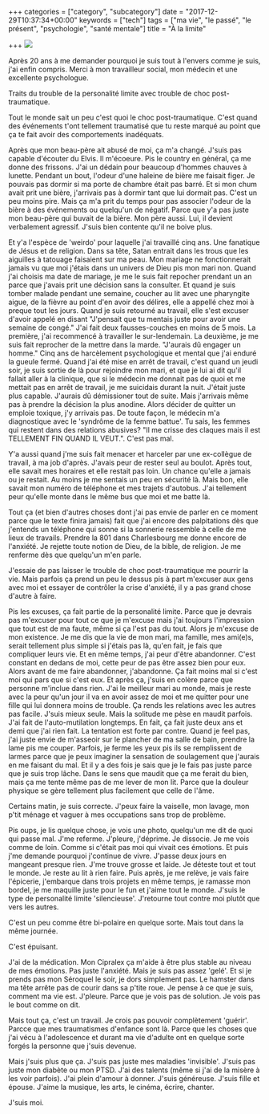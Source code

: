 +++
categories = ["category", "subcategory"]
date = "2017-12-29T10:37:34+00:00"
keywords = ["tech"]
tags = ["ma vie", "le passé", "le présent", "psychologie", "santé mentale"]
title = "À la limite"

+++
![](/uploads/2017/12/29/borderline.jpg)

Après 20 ans à me demander pourquoi je suis tout à l'envers comme je suis, j'ai enfin compris. Merci à mon travailleur social, mon médecin et une excellente psychologue.

Traits du trouble de la personalité limite avec trouble de choc post-traumatique.

Tout le monde sait un peu c'est quoi le choc post-traumatique. C'est quand des événements t'ont tellement traumatisé que tu reste marqué au point que ça te fait avoir des comportements inadéquats.

Après que mon beau-père ait abusé de moi, ça m'a changé. J'suis pas capable d'écouter du Elvis. Il m'écoeure. Pis le country en général, ça me donne des frissons. J'ai un dédain pour beaucoup d'hommes chauves à lunette. Pendant un bout, l'odeur d'une haleine de bière me faisait figer. Je pouvais pas dormir si ma porte de chambre était pas barré. Et si mon chum avait prit une bière, j'arrivais pas à dormir tant que lui dormait pas. C'est un peu moins pire. Mais ça m'a prit du temps pour pas associer l'odeur de la bière à des événements ou quelqu'un de négatif. Parce que y'a pas juste mon beau-père qui buvait de la bière. Mon père aussi. Lui, il devient verbalement agressif. J'suis bien contente qu'il ne boive plus.

Et y'a l'espèce de 'weirdo' pour laquelle j'ai travaillé cinq ans. Une fanatique de Jésus et de religion. Dans sa tête, Satan entrait dans les trous que les aiguilles à tatouage faisaient sur ma peau. Mon mariage ne fonctionnerait jamais vu que moi j'étais dans un univers de Dieu pis mon mari non. Quand j'ai choisis ma date de mariage, je me le suis fait repocher prendant un an parce que j'avais prit une décision sans la consulter. Et quand je suis tomber malade pendant une semaine, coucher au lit avec une pharyngite aigue, de la fièvre au point d'en avoir des délires, elle a appellé chez moi à preque tout les jours. Quand je suis retourné au travail, elle s'est excuser d'avoir appelé en disant "J'pensait que tu mentais juste pour avoir une semaine de congé." J'ai fait deux fausses-couches en moins de 5 mois. La première, j'ai recommencé à travailler le sur-lendemain. La deuxième, je me suis fait reprocher de la mettre dans la marde. "J'aurais dû engager un homme." Cinq ans de harcèlement psychologique et mental que j'ai enduré la gueule fermé. Quand j'ai été mise en arrêt de travail, c'est quand un jeudi soir, je suis sortie de là pour rejoindre mon mari, et que je lui ai dit qu'il fallait aller à la clinique, que si le médecin me donnait pas de quoi et me mettait pas en arrêt de travail, je me suicidais durant la nuit. J'était juste plus capable. J'aurais dû démissioner tout de suite. Mais j'arrivais même pas à prendre la décision la plus anodine. Alors décider de quitter un emploie toxique, j'y arrivais pas. De toute façon, le médecin m'a diagnostique avec le 'syndrôme de la femme battue'. Tu sais, les femmes qui restent dans des relations abusives? "Il me crisse des claques mais il est TELLEMENT FIN QUAND IL VEUT.". C'est pas mal.

Y'a aussi quand j'me suis fait menacer et harceler par une ex-collègue de travail, à ma job d'après. J'avais peur de rester seul au boulot. Après tout, elle savait mes horaires et elle restait pas loin. Un chance qu'elle a jamais ou je restait. Au moins je me sentais un peu en sécurité là. Mais bon, elle savait mon numéro de téléphone et mes trajets d'autobus. J'ai tellement peur qu'elle monte dans le même bus que moi et me batte là.

Tout ça (et bien d'autres choses dont j'ai pas envie de parler en ce moment parce que le texte finira jamais) fait que j'ai encore des palpitations dès que j'entends un téléphone qui sonne si la sonnerie ressemble à celle de me lieux de travails. Prendre la 801 dans Charlesbourg me donne encore de l'anxiété. Je rejette toute notion de Dieu, de la bible, de religion. Je me renferme dès que quelqu'un m'en parle.

J'essaie de pas laisser le trouble de choc post-traumatique me pourrir la vie. Mais parfois ça prend un peu le dessus pis à part m'excuser aux gens avec moi et essayer de contrôler la crise d'anxiété, il y a pas grand chose d'autre à faire.

Pis les excuses, ça fait partie de la personalité limite. Parce que je devrais pas m'excuser pour tout ce que je m'excuse mais j'ai toujours l'impression que tout est de ma faute, même si ça l'est pas du tout. Alors je m'excuse de mon existence. Je me dis que la vie de mon mari, ma famille, mes ami(e)s, serait tellement plus simple si j'étais pas là, qu'en fait, je fais que compliquer leurs vie. Et en même temps, j'ai peur d'être abandonner. C'est constant en dedans de moi, cette peur de pas être assez bien pour eux. Alors avant de me faire abandonner, j'abandonne. Ça fait moins mal si c'est moi qui pars que si c'est eux. Et après ça, j'suis en colère parce que personne m'inclue dans rien. J'ai le meilleur mari au monde, mais je reste avec la peur qu'un jour il va en avoir assez de moi et me quitter pour une fille qui lui donnera moins de trouble. Ça rends les relations avec les autres pas facile. J'suis mieux seule. Mais la solitude me pèse en maudit parfois. J'ai fait de l'auto-mutilation longtemps. En fait, ça fait juste deux ans et demi que j'ai rien fait. La tentation est forte par contre. Quand je feel pas, j'ai juste envie de m'asseoir sur le plancher de ma salle de bain, prendre la lame pis me couper. Parfois, je ferme les yeux pis ils se remplissent de larmes parce que je peux imaginer la sensation de soulagement que j'aurais en me faisant du mal. Et il y a des fois je sais que je le fais pas juste parce que je suis trop lâche. Dans le sens que maudit que ça me ferait du bien, mais ça me tente même pas de me lever de mon lit. Parce que la douleur physique se gère tellement plus facilement que celle de l'âme. 

Certains matin, je suis correcte. J'peux faire la vaiselle, mon lavage, mon p'tit ménage et vaguer à mes occupations sans trop de problème. 

Pis oups, je lis quelque chose, je vois une photo, quelqu'un me dit de quoi qui passe mal. J'me referme. J'pleure, j'déprime. Je dissocie. Je me vois comme de loin. Comme si c'était pas moi qui vivait ces émotions. Et puis j'me demande pourquoi j'continue de vivre. J'passe deux jours en mangeant presque rien. J'me trouve grosse et laide. Je déteste tout et tout le monde. Je reste au lit à rien faire. Puis après, je me relève, je vais faire l'épicerie, j'embarque dans trois projets en même temps, je ramasse mon bordel, je me maquille juste pour le fun et j'aime tout le monde. J'suis le type de personalité limite 'silencieuse'. J'retourne tout contre moi plutôt que vers les autres.

C'est un peu comme être bi-polaire en quelque sorte. Mais tout dans la même journée.

C'est épuisant.

J'ai de la médication. Mon Cipralex ça m'aide à être plus stable au niveau de mes émotions. Pas juste l'anxiété. Mais je suis pas assez 'gelé'. Et si je prends pas mon Séroquel le soir, je dors simplement pas. Le hamster dans ma tête arrête pas de courir dans sa p'tite roue. Je pense à ce que je suis, comment ma vie est. J'pleure. Parce que je vois pas de solution. Je vois pas le bout comme on dit.

Mais tout ça, c'est un travail. Je crois pas pouvoir complètement 'guérir'. Parcce que mes traumatismes d'enfance sont là. Parce que les choses que j'ai vécu à l'adolescence et durant ma vie d'adulte ont en quelque sorte forgés la personne que j'suis devenue.

Mais j'suis plus que ça. J'suis pas juste mes maladies 'invisible'. J'suis pas juste mon diabète ou mon PTSD. J'ai des talents (même si j'ai de la misère à les voir parfois). J'ai plein d'amour à donner. J'suis généreuse. J'suis fille et épouse. J'aime la musique, les arts, le cinéma, écrire, chanter.

J'suis moi.